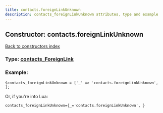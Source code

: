 ```yaml
---
title: contacts.foreignLinkUnknown
description: contacts_foreignLinkUnknown attributes, type and example
---
```

## Constructor: contacts.foreignLinkUnknown  
[Back to constructors index](index.md)






### Type: [contacts\_ForeignLink](../types/contacts_ForeignLink.md)


### Example:

```
$contacts_foreignLinkUnknown = ['_' => 'contacts.foreignLinkUnknown', ];
```  

Or, if you're into Lua:  


```
contacts_foreignLinkUnknown={_='contacts.foreignLinkUnknown', }

```


